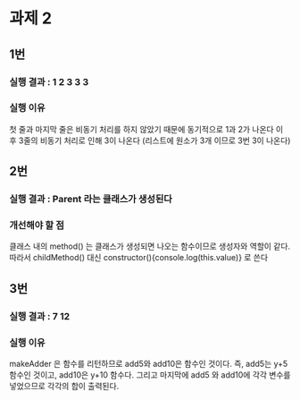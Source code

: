 # 과제 2

## 1번

### 실행 결과 : 1 2 3 3 3

### 실행 이유

첫 줄과 마지막 줄은 비동기 처리를 하지 않았기 때문에 동기적으로 1과 2가 나온다
이 후 3줄의 비동기 처리로 인해 3이 나온다 (리스트에 원소가 3개 이므로 3번 3이 나온다)

## 2번

### 실행 결과 : Parent 라는 클래스가 생성된다

### 개선해야 할 점

클래스 내의 method() 는 클래스가 생성되면 나오는 함수이므로 생성자와 역할이 같다. 따라서 childMethod() 대신
constructor(){console.log(this.value)}
로 쓴다

## 3번

### 실행 결과 : 7 12

### 실행 이유

makeAdder 은 함수를 리턴하므로 add5와 add10은 함수인 것이다. 즉, add5는 y+5 함수인 것이고, add10은 y+10 함수다.
그리고 마지막에 add5 와 add10에 각각 변수를 넣었으므로 각각의 합이 출력된다.
